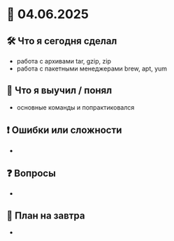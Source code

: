 # 📅 04.06.2025

## 🛠 Что я сегодня сделал
- работа с архивами tar, gzip, zip
- работа с пакетными менеджерами brew, apt, yum

## 🧠 Что я выучил / понял
- основные команды и  попрактиковался

## ❗ Ошибки или сложности
- 

## ❓ Вопросы
- 

## 🎯 План на завтра
-
